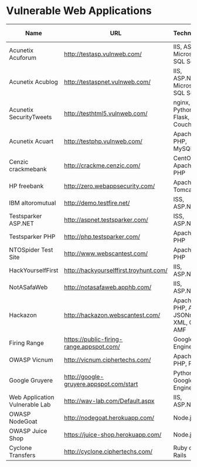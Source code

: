 # Vulnerable Web Applications

|Name                          |URL                                      |Technology                             |Creds (role:user:password)|
|------------------------------|-----------------------------------------|---------------------------------------|--------------------------|
|Acunetix Acuforum             |http://testasp.vulnweb.com/              |IIS, ASP, Microsoft SQL Server         |unknown
|Acunetix Acublog              |http://testaspnet.vulnweb.com/           |IIS, ASP.NET, Microsoft SQL Server     |unknown
|Acunetix SecurityTweets       |http://testhtml5.vulnweb.com/            |nginx, Python, Flask, CouchDB          |admin:admin:1234
|Acunetix Acuart               |http://testphp.vulnweb.com/              |Apache, PHP, MySQL                     |unknown
|Cenzic crackmebank            |http://crackme.cenzic.com/               |CentOS, Apache, PHP                    |unknown
|HP freebank                   |http://zero.webappsecurity.com/          |Apache Tomcat                          |unknown
|IBM altoromutual              |http://demo.testfire.net/                |ISS, ASP.NET                           |unknown
|Testsparker ASP.NET           |http://aspnet.testsparker.com/           |ISS, ASP.NET                           |unknown
|Testsparker PHP               |http://php.testsparker.com/              |Apache, PHP                            |unknown
|NTOSpider Test Site           |http://www.webscantest.com/              |Apache, PHP                            |unknown
|HackYourselfFirst             |http://hackyourselffirst.troyhunt.com/   |IIS, ASP.NET                           |unknown
|NotASafaWeb                   |http://notasafaweb.apphb.com/            |IIS, ASP.NET                           |unknown
|Hackazon                      |http://hackazon.webscantest.com/         |Apache, PHP, Ajax, JSONm XML, Gwt, AMF |unknown
|Firing Range                  |https://public-firing-range.appspot.com/ |Google App Engine                      |unknown
|OWASP Vicnum                  |http://vicnum.ciphertechs.com/           |Apache, PHP, Perl                      |unknown
|Google Gruyere                |http://google-gruyere.appspot.com/start  |Python, Google App Engine              |unknown
|Web Application Vulnerable Lab|http://wav-lab.com/Default.aspx          |IIS, ASP.NET                           |unknown
|OWASP NodeGoat                |http://nodegoat.herokuapp.com/           |Node.js                                |unknown
|OWASP Juice Shop              |https://juice-shop.herokuapp.com/        |Node.js                                |unknown
|Cyclone Transfers             |http://cyclone.ciphertechs.com/          |Ruby on Rails                          |unknown
